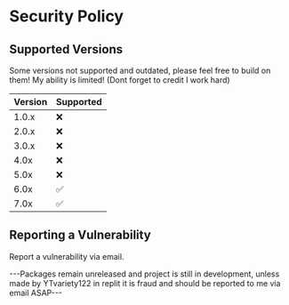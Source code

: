 # Security Policy

## Supported Versions

Some versions not supported and outdated, please feel free to build on them! My ability is limited!
(Dont forget to credit I work hard)

| Version | Supported          |
| ------- | ------------------ |
| 1.0.x   | :x:                |
| 2.0.x   | :x:                |
| 3.0.x   | :x:                |
| 4.0x    | :x:                |
| 5.0x    | :x:                |
| 6.0x    | :white_check_mark: |
| 7.0x    | :white_check_mark: |

## Reporting a Vulnerability

Report a vulnerability via email. 


 ---Packages remain unreleased and project is still in development, unless made by YTvariety122 in replit it is fraud and should be reported to me via email ASAP---
